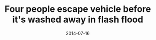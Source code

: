 ---
layout: post
title:  "Four people escape vehicle before it's washed away in flash flood"
date:   2014-07-16 
link: http://www.fredericksburg.com/news/four-people-escape-vehicle-before-it-s-washed-away-in/article_5a7bf37a-7922-593a-b731-421cb6f11338.html
type: link
---